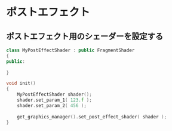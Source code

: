 # ポストエフェクト

## ポストエフェクト用のシェーダーを設定する

```cpp
class MyPostEffectShader : public FragmentShader
{
public:
    
}
```



```cpp
void init()
{
    MyPostEffectShader shader();
    shader.set_param_1( 123.f );
    shader.set_param_2( 456 );
    
    get_graphics_manager().set_post_effect_shader( shader );
}
```

```text


```

